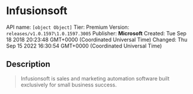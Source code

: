 # Infusionsoft
API name: `[object Object]`
Tier: Premium
Version: `releases/v1.0.1597\1.0.1597.3005`
Publisher: **Microsoft**
Created: Tue Sep 18 2018 20:23:48 GMT+0000 (Coordinated Universal Time)
Changed: Thu Sep 15 2022 16:30:54 GMT+0000 (Coordinated Universal Time)

## Description
> Infusionsoft is sales and marketing automation software built exclusively for small business success.
